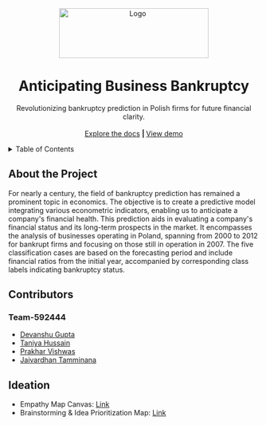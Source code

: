 <div align="center">
  <a href="https://raw.githubusercontent.com/smartinternz02/SI-GuidedProject-597923-1697379106/main/README_resources/project_logo.avif">
    <img src="README_resources\project_logo.avif" alt="Logo" width="300" height="100">
  </a>

<h1 align="center">Anticipating Business Bankruptcy</h3>

  <p align="center">
    Revolutionizing bankruptcy prediction in Polish firms for future financial clarity.
    <br/>
    <br/>
    <a href="https://github.com/smartinternz02/SI-GuidedProject-597923-1697379106.git">Explore the docs</a>
    <strong> | </strong>
    <a href="">View demo</a>
  </p>
</div>


<!--################################################################-->
<!--################################################################-->


<!-- TABLE OF CONTENTS -->
<details>
    <summary>Table of Contents</summary>
    <ol>
        <li>
            <a href="#about-the-project">About the Project</a>
        </li>
        <li>
            <a href="#contributors">Contributors</a>
        </li>
        <li>
            <a href="#ideation-phase">Ideation</a>
            <ul>
                <li>Empathy Map Canvas</a></li>
                <li>Brainstorming & Idea Prioritization</a></li>
            </ul>
        </li>
    </ol>
</details>


<!-------------------------------------------------------------------->


<!-- About the Project -->
## About the Project
For nearly a century, the field of bankruptcy prediction has remained a prominent topic in economics. The objective is to create a predictive model integrating various econometric indicators, enabling us to anticipate a company's financial health. This prediction aids in evaluating a company's financial status and its long-term prospects in the market. It encompasses the analysis of businesses operating in Poland, spanning from 2000 to 2012 for bankrupt firms and focusing on those still in operation in 2007. The five classification cases are based on the forecasting period and include financial ratios from the initial year, accompanied by corresponding class labels indicating bankruptcy status.

<!-- Contributors -->
## Contributors
### Team-592444
<ul>
    <li>
        <a href="https://github.com/devanshu0602">Devanshu Gupta</a>
    </li>
    <li>
        <a href="https://github.com/hussaintaniya">Taniya Hussain</a>
    </li>
    <li>
        <a href="https://github.com/xDISStracted">Prakhar Vishwas</a>
    </li>
    <li>
        <a href="https://github.com/vardhannnn">Jaivardhan Tamminana</a>
    </li>
</ul>

<!-- Ideation Phase -->
## Ideation
<ul>
    <li>
        Empathy Map Canvas:
        <a href="https://github.com/smartinternz02/SI-GuidedProject-597923-1697379106/blob/main/Ideation_Phase/Empathy_Map_Canvas.pdf">Link</a>
    </li>
    <li>
        Brainstorming & Idea Prioritization Map:
        <a href="">Link</a>
    </li>
</ul>